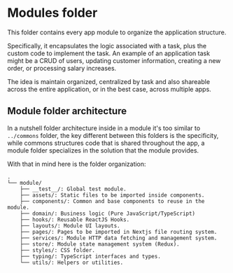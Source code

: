 # Modules folder

This folder contains every app module to organize the application structure.

Specifically, it encapsulates the logic associated with a task, plus the custom code to implement the task. An example of an application task might be a CRUD of users, updating customer information, creating a new order, or processing salary increases.

The idea is maintain organized, centralized by task and also shareable across the entire application, or in the best case, across multiple apps.

## Module folder architecture

In a nutshell folder architecture inside in a module it's too similar to `../commons` folder, the key different between this folders is the specificity, while commons structures code that is shared throughout the app, a module folder specializes in the solution that the module provides.

With that in mind here is the folder organization:

```
.
└── module/
    ├── __test__/: Global test module.
    ├── assets/: Static files to be imported inside components.
    ├── components/: Common and base components to reuse in the module.
    ├── domain/: Business logic (Pure JavaScript/TypeScript)
    ├── hooks/: Reusable ReactJS Hooks.
    ├── layouts/: Module UI layouts.
    ├── pages/: Pages to be imported in Nextjs file routing system.
    ├── services/: Module HTTP data fetching and management system.
    ├── store/: Module state management system (Redux).
    ├── styles/: CSS folder.
    ├── typing/: TypeScript interfaces and types.
    └── utils/: Helpers or utilities.
```

